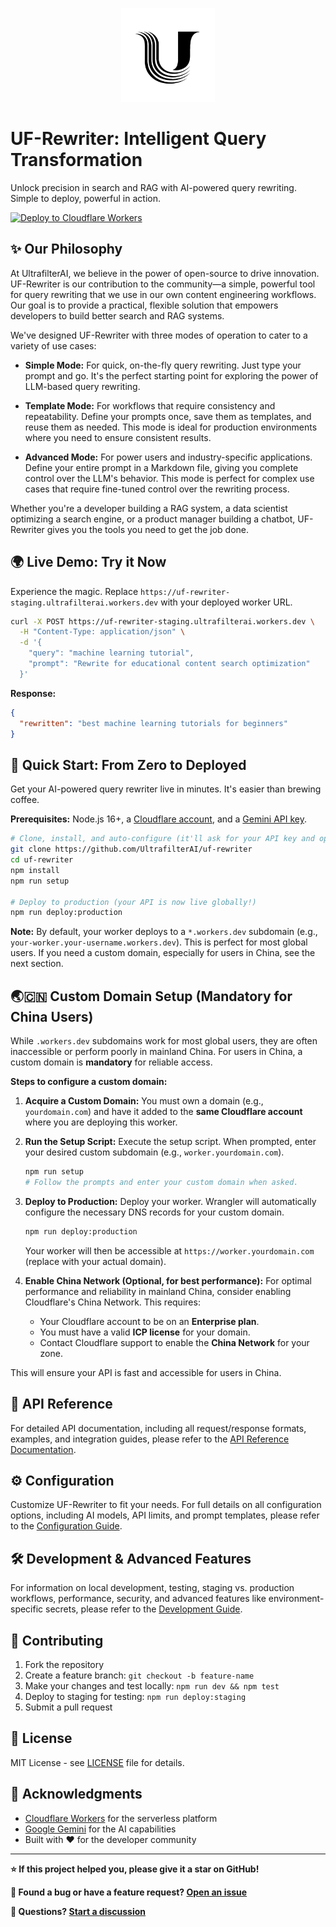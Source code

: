 <p align="center">
  <a href="https://www.ulfilter.com/" target="_blank">
    <img src="image/ultrafilter_logo_v1.svg" alt="UltrafilterAI Logo" width="150">
  </a>
</p>


# UF-Rewriter: Intelligent Query Transformation

Unlock precision in search and RAG with AI-powered query rewriting. Simple to deploy, powerful in action.

[![Deploy to Cloudflare Workers](https://deploy.workers.cloudflare.com/button)](https://deploy.workers.cloudflare.com/?url=https://github.com/UltrafilterAI/uf-rewriter)

## ✨ **Our Philosophy**

At UltrafilterAI, we believe in the power of open-source to drive innovation. UF-Rewriter is our contribution to the community—a simple, powerful tool for query rewriting that we use in our own content engineering workflows. Our goal is to provide a practical, flexible solution that empowers developers to build better search and RAG systems.

We've designed UF-Rewriter with three modes of operation to cater to a variety of use cases:

*   **Simple Mode:** For quick, on-the-fly query rewriting. Just type your prompt and go. It's the perfect starting point for exploring the power of LLM-based query rewriting.

*   **Template Mode:** For workflows that require consistency and repeatability. Define your prompts once, save them as templates, and reuse them as needed. This mode is ideal for production environments where you need to ensure consistent results.

*   **Advanced Mode:** For power users and industry-specific applications. Define your entire prompt in a Markdown file, giving you complete control over the LLM's behavior. This mode is perfect for complex use cases that require fine-tuned control over the rewriting process.

Whether you're a developer building a RAG system, a data scientist optimizing a search engine, or a product manager building a chatbot, UF-Rewriter gives you the tools you need to get the job done.

## 🌍 **Live Demo: Try it Now**

Experience the magic. Replace `https://uf-rewriter-staging.ultrafilterai.workers.dev` with your deployed worker URL.

```bash
curl -X POST https://uf-rewriter-staging.ultrafilterai.workers.dev \
  -H "Content-Type: application/json" \
  -d '{
    "query": "machine learning tutorial",
    "prompt": "Rewrite for educational content search optimization"
  }'
```

**Response:**
```json
{
  "rewritten": "best machine learning tutorials for beginners"
}
```


## 🚀 **Quick Start: From Zero to Deployed**

Get your AI-powered query rewriter live in minutes. It's easier than brewing coffee.

**Prerequisites:** Node.js 16+, a [Cloudflare account](https://dash.cloudflare.com/sign-up), and a [Gemini API key](https://makersuite.google.com/app/apikey).

```bash
# Clone, install, and auto-configure (it'll ask for your API key and optional custom domain)
git clone https://github.com/UltrafilterAI/uf-rewriter
cd uf-rewriter
npm install
npm run setup

# Deploy to production (your API is now live globally!)
npm run deploy:production
```

**Note:** By default, your worker deploys to a `*.workers.dev` subdomain (e.g., `your-worker.your-username.workers.dev`). This is perfect for most global users. If you need a custom domain, especially for users in China, see the next section.

## 🌏🇨🇳 **Custom Domain Setup (Mandatory for China Users)**

While `.workers.dev` subdomains work for most global users, they are often inaccessible or perform poorly in mainland China. For users in China, a custom domain is **mandatory** for reliable access.

**Steps to configure a custom domain:**

1.  **Acquire a Custom Domain:** You must own a domain (e.g., `yourdomain.com`) and have it added to the **same Cloudflare account** where you are deploying this worker.

2.  **Run the Setup Script:** Execute the setup script. When prompted, enter your desired custom subdomain (e.g., `worker.yourdomain.com`).

    ```bash
    npm run setup
    # Follow the prompts and enter your custom domain when asked.
    ```

3.  **Deploy to Production:** Deploy your worker. Wrangler will automatically configure the necessary DNS records for your custom domain.

    ```bash
    npm run deploy:production
    ```

    Your worker will then be accessible at `https://worker.yourdomain.com` (replace with your actual domain).

4.  **Enable China Network (Optional, for best performance):** For optimal performance and reliability in mainland China, consider enabling Cloudflare's China Network. This requires:
    *   Your Cloudflare account to be on an **Enterprise plan**.
    *   You must have a valid **ICP license** for your domain.
    *   Contact Cloudflare support to enable the **China Network** for your zone.

This will ensure your API is fast and accessible for users in China.

## 🔧 **API Reference**

For detailed API documentation, including all request/response formats, examples, and integration guides, please refer to the [API Reference Documentation](docs/API.md). 

## ⚙️ **Configuration**

Customize UF-Rewriter to fit your needs. For full details on all configuration options, including AI models, API limits, and prompt templates, please refer to the [Configuration Guide](docs/Configuration.md).

## 🛠️ **Development & Advanced Features**

For information on local development, testing, staging vs. production workflows, performance, security, and advanced features like environment-specific secrets, please refer to the [Development Guide](docs/Development.md).

## 🤝 **Contributing**

1. Fork the repository
2. Create a feature branch: `git checkout -b feature-name`
3. Make your changes and test locally: `npm run dev && npm test`
4. Deploy to staging for testing: `npm run deploy:staging`
5. Submit a pull request

## 📝 **License**

MIT License - see [LICENSE](LICENSE) file for details.

## 🙏 **Acknowledgments**

- [Cloudflare Workers](https://workers.cloudflare.com/) for the serverless platform
- [Google Gemini](https://deepmind.google.com/technologies/gemini/) for the AI capabilities
- Built with ❤️ for the developer community

---

**⭐ If this project helped you, please give it a star on GitHub!**

**🐛 Found a bug or have a feature request? [Open an issue](https://github.com/UltrafilterAI/uf-rewriter/issues)**

**💬 Questions? [Start a discussion](https://github.com/UltrafilterAI/uf-rewriter/discussions)**